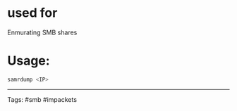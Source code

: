 

# used for 
Enmurating SMB shares


# Usage:
```bash
samrdump <IP>
```

---
Tags: #smb #impackets 